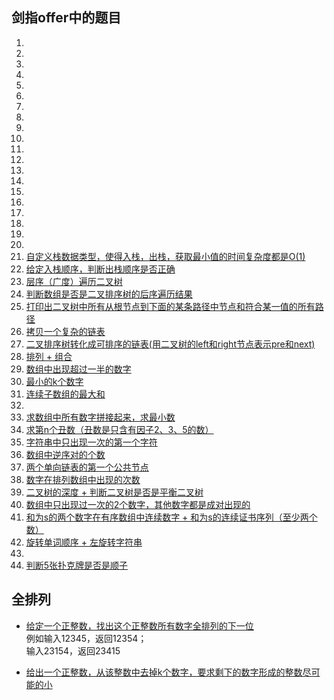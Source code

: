 ## 剑指offer中的题目
1. [](src/main/java/com/cao/Test.java)  
2. [](src/main/java/com/cao/Test.java)  
3. [](src/main/java/com/cao/Test.java)  
4. [](src/main/java/com/cao/Test.java)  
5. [](src/main/java/com/cao/Test.java)  
6. [](src/main/java/com/cao/Test.java)  
7. [](src/main/java/com/cao/Test.java)  
8. [](src/main/java/com/cao/Test.java)  
9. [](src/main/java/com/cao/Test.java)  
10. [](src/main/java/com/cao/Test.java)  
11. [](src/main/java/com/cao/Test.java)  
12. [](src/main/java/com/cao/Test.java)  
13. [](src/main/java/com/cao/Test.java)  
14. [](src/main/java/com/cao/Test.java)  
15. [](src/main/java/com/cao/Test.java)  
16. [](src/main/java/com/cao/Test.java)  
17. [](src/main/java/com/cao/Test.java)  
18. [](src/main/java/com/cao/Test.java)  
19. [](src/main/java/com/cao/Test.java)  
20. [](src/main/java/com/cao/Test.java)  
21. [自定义栈数据类型，使得入栈，出栈，获取最小值的时间复杂度都是O(1)](src/main/java/com/cao/Test21.java)  
22. [给定入栈顺序，判断出栈顺序是否正确](src/main/java/com/cao/Test22.java)  
23. [层序（广度）遍历二叉树](src/main/java/com/cao/Test23.java)  
24. [判断数组是否是二叉排序树的后序遍历结果](src/main/java/com/cao/Test24.java)  
25. [打印出二叉树中所有从根节点到下面的某条路径中节点和符合某一值的所有路径](src/main/java/com/cao/Test25.java)  
26. [拷贝一个复杂的链表](src/main/java/com/cao/Test26.java)  
27. [二叉排序树转化成可排序的链表(用二叉树的left和right节点表示pre和next)](src/main/java/com/cao/Test27.java)  
28. [排列 + 组合](src/main/java/com/cao/Test28.java)  
29. [数组中出现超过一半的数字](src/main/java/com/cao/Test29.java)  
30. [最小的k个数字](src/main/java/com/cao/Test30.java)  
31. [连续子数组的最大和](src/main/java/com/cao/Test31.java)  
32. [](src/main/java/com/cao/Test.java)  
33. [求数组中所有数字拼接起来，求最小数](src/main/java/com/cao/Test33.java)  
34. [求第n个丑数（丑数是只含有因子2、3、5的数）](src/main/java/com/cao/Test34.java)  
35. [字符串中只出现一次的第一个字符](src/main/java/com/cao/Test35.java)
36. [数组中逆序对的个数](src/main/java/com/cao/Test36.java)  
37. [两个单向链表的第一个公共节点](src/main/java/com/cao/Test37.java)  
38. [数字在排列数组中出现的次数](src/main/java/com/cao/Test38.java)  
39. [二叉树的深度 + 判断二叉树是否是平衡二叉树](src/main/java/com/cao/Test39.java)  
40. [数组中只出现过一次的2个数字，其他数字都是成对出现的](src/main/java/com/cao/Test40.java)  
41. [和为s的两个数字在有序数组中连续数字 + 和为s的连续证书序列（至少两个数）](src/main/java/com/cao/Test41.java)  
42. [旋转单词顺序 + 左旋转字符串](src/main/java/com/cao/Test42.java)  
43. [](src/main/java/com/cao/Test43.java)  
44. [判断5张扑克牌是否是顺子](src/main/java/com/cao/Test44.java)  


## 全排列  

+ [给定一个正整数，找出这个正整数所有数字全排列的下一位](src/main/java/com/arithmetic/NextMinPermutation.java)  
   例如输入12345，返回12354；  
   输入23154，返回23415

+ [给出一个正整数，从该整数中去掉k个数字，要求剩下的数字形成的整数尽可能的小](src/main/java/com/arithmetic/MinDateAfterRemoveK.java)

